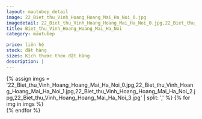 ```yaml
---
layout: mautubep_detail
image: 22_Biet_thu_Vinh_Hoang_Hoang_Mai_Ha_Noi_0.jpg
imagedetail: 22_Biet_thu_Vinh_Hoang_Hoang_Mai_Ha_Noi_0.jpg,22_Biet_thu_Vinh_Hoang_Hoang_Mai_Ha_Noi_1.jpg,22_Biet_thu_Vinh_Hoang_Hoang_Mai_Ha_Noi_2.jpg,22_Biet_thu_Vinh_Hoang_Hoang_Mai_Ha_Noi_3.jpg
title: Biet_thu_Vinh_Hoang_Hoang_Mai_Ha_Noi
category: mautubep

price: liên hệ
stock: đặt hàng
sizes: Kích thước theo đặt hàng
description: |
---
```

<section class="no-padding" id="two">
	<div class="container-fluid">
	<div class="row-no-gutters">
	{% assign imgs = '22_Biet_thu_Vinh_Hoang_Hoang_Mai_Ha_Noi_0.jpg,22_Biet_thu_Vinh_Hoang_Hoang_Mai_Ha_Noi_1.jpg,22_Biet_thu_Vinh_Hoang_Hoang_Mai_Ha_Noi_2.jpg,22_Biet_thu_Vinh_Hoang_Hoang_Mai_Ha_Noi_3.jpg' | split: ',' %}
	{% for img in imgs %}
	   <div class="col-lg-6 col-sm-6 col-md-6"> 
			<a href="#" class="portfolio-box">
			<img src="{{site.baseurl}}/assets/images/tubep/{{img}}" class="image main" alt="">
			</a>
		</div>
	{% endfor %}			
	</div>
	</div>
</section>
